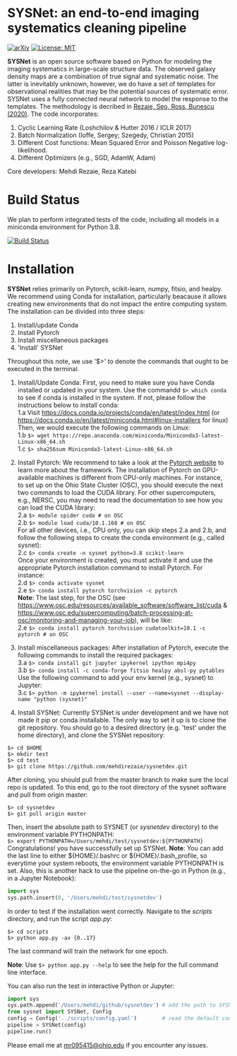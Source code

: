 SYSNet: an end-to-end imaging systematics cleaning pipeline
===========================================================

[![arXiv](https://img.shields.io/badge/arXiv-1907.11355-b31b1b.svg)](https://arxiv.org/pdf/1907.11355)
[![License: MIT](https://img.shields.io/badge/License-MIT-yellow.svg)](https://opensource.org/licenses/MIT)

**SYSNet** is an open source software based on Python for modeling the imaging systematics in large-scale structure data. The observed galaxy density maps are a combination of true signal and systematic noise. The latter is inevitably unknown, however, we do have a set of templates for observational realities that may be the potential sources of systematic error. SYSNet uses a fully connected neural network to model the response to the templates. The methodology is decribed in [Rezaie, Seo, Ross, Bunescu (2020)](https://doi.org/10.1093/mnras/staa1231). The code incorporates:

1. Cyclic Learning Rate (Loshchilov & Hutter 2016 / ICLR 2017)
2. Batch Normalization (Ioffe, Sergey; Szegedy, Christian 2015)
3. Different Cost functions: Mean Squared Error and Poisson Negative log-likelihood.
4. Different Optimizers (e.g., SGD, AdamW, Adam)

Core developers: Mehdi Rezaie, Reza Katebi

Build Status
============
We plan to perform integrated tests of the code, including all models in a miniconda environment for Python 3.8.

[![Build Status](https://travis-ci.org/mehdirezaie/sysnetdev.svg?branch=master)](https://travis-ci.org/mehdirezaie/sysnetdev)


Installation
============
**SYSNet** relies primarily on Pytorch, scikit-learn, numpy, fitsio, and healpy. We recommend using Conda for installation, particularly beacause it allows creating new environments that do not impact the entire computing system. The installation can be divided into three steps:
1. Install/update Conda 
2. Install Pytorch 
3. Install miscellaneous packages 
4. 'Install' SYSNet  

Throughout this note, we use '$>' to denote the commands that ought to be executed in the terminal.

1. Install/Update Conda: First, you need to make sure you have Conda installed or updated in your system. Use the commandd `$> which conda` to see if conda is installed in the system. If not, please follow the instructions below to install conda:  
1.a Visit https://docs.conda.io/projects/conda/en/latest/index.html (or https://docs.conda.io/en/latest/miniconda.html#linux-installers for linux)  
Then, we would execute the following commands on Linux:  
1.b `$> wget https://repo.anaconda.com/miniconda/Miniconda3-latest-Linux-x86_64.sh`  
1.c `$> sha256sum Miniconda3-latest-Linux-x86_64.sh`  



2. Install Pytorch: We recommend to take a look at the [Pytorch website](https://render.githubusercontent.com/view/pytorch.org) to learn more about the framework. The installation of Pytorch on GPU-available machines is different from CPU-only machines. For instance, to set up on the Ohio State Cluster (OSC), you should execute the next two commands to load the CUDA library. For other supercomputers, e.g., NERSC, you may need to read the documentation to see how you can load the CUDA library:  
2.a `$> module spider cuda # on OSC`  
2.b `$> module load cuda/10.1.168 # on OSC`  
For all other devices, i.e., CPU only, you can skip steps 2.a and 2.b, and follow the following steps to create the conda environment (e.g., called sysnet):  
2.c `$> conda create -n sysnet python=3.8 scikit-learn`  
Once your environment is created, you must activate it and use the appropriate Pytorch installation command to install Pytorch. For instance:  
2.d `$> conda activate sysnet`  
2.e `$> conda install pytorch torchvision -c pytorch`  
**Note**: The last step, for the OSC (see https://www.osc.edu/resources/available_software/software_list/cuda & https://www.osc.edu/supercomputing/batch-processing-at-osc/monitoring-and-managing-your-job), will be like:  
2.e `$> conda install pytorch torchvision cudatoolkit=10.1 -c pytorch # on OSC`

3. Install miscellaneous packages: After installation of Pytorch, execute the following commands to install the required packages:  
3.a `$> conda install git jupyter ipykernel ipython mpi4py`  
3.b `$> conda install -c conda-forge fitsio healpy absl-py pytables`  
Use the following command to add your env kernel (e.g., sysnet) to Jupyter:  
3.c `$> python -m ipykernel install --user --name=sysnet --display-name "python (sysnet)"`

4. Install SYSNet: Currently SYSNet is under development and we have not made it pip or conda installable. The only way to set it up is to clone the git repository. You should go to a desired directory (e.g. 'test' under the home directory), and clone the SYSNet repository:  
```
$> cd $HOME
$> mkdir test
$> cd test
$> git clone https://github.com/mehdirezaie/sysnetdev.git 
```
After cloning, you should pull from the master branch to make sure the local repo is updated. To this end, go to the root directory of the sysnet software and pull from origin master:  
```
$> cd sysnetdev
$> git pull origin master
```
Then, insert the absolute path to SYSNET (or _sysnetdev_ directory) to the environment variable PYTHONPATH:  
`$> export PYTHONPATH=/Users/mehdi/test/sysnetdev:${PYTHONPATH}`  
Congratulations! you have successfully set up SYSNet. **Note**: You can add the last line to either ${HOME}/.bashrc or ${HOME}/.bash_profile, so everytime your system reboots, the environment variable PYTHONPATH is set. Also, this is another hack to use the pipeline on-the-go in Python (e.g., in a Jupyter Notebook):  
```Python
import sys
sys.path.insert(0, '/Users/mehdi/test/sysnetdev')
```
In order to test if the installation went correctly. Navigate to the _scripts_ directory, and run the script _app.py_:  
```
$> cd scripts
$> python app.py -ax {0..17}
```
The last command will train the network for one epoch. 

**Note**: Use `$> python app.py --help` to see the help for the full command line interface.

You can also run the test in interactive Python or Jupyter:  
```Python
import sys 
sys.path.append('/Users/mehdi/github/sysnetdev') # add the path to SYSNet
from sysnet import SYSNet, Config
config = Config('../scripts/config.yaml')        # read the default config file
pipeline = SYSNet(config)                        
pipeline.run()
```
Please email me at mr095415@ohio.edu if you encounter any issues.

